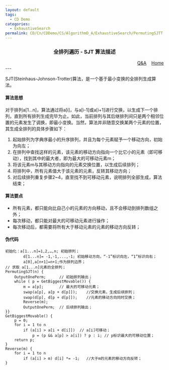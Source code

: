 ```yaml
---
layout: default
tags:
  - CD Demo
categories:
  - ExhaustiveSearch
permalink: CD/Cn/CDDemo/CS/AlgorithmD_A/ExhaustiveSearch/PermutingSJTT
---
```

### <center>全排列遍历 - SJT 算法描述</center>
<div align="right">
	<a href="{{'/CD/Cn/CDDemo/CS/QandA.html'| relative_url }}" target="_blank">Q&amp;A</a>
    &nbsp;&nbsp;
	<a href="{{'/CD/Cn/' | relative_url }}" target="_blank">Home</a>		
</div>
---

SJT(Steinhaus-Johnson-Trotter)算法，是一个基于最小变换的全排列生成算法。

#### 算法思想

对于排列a[1...n]，算法通过将a[i]，与a[i-1]或a[i+1]进行交换，以生成下一个排列，直到所有排列生成完毕为止。如此，当前排列与其后继排列间只是两个相邻位置的元素发生了调换，即最小变换。当然，算法并非随意交换某两个元素的位置，其生成全排列的具体步骤如下：

1. 起始排列为字典序最小的升序排列，并且为每个元素赋予一个移动方向，初始为向左；
2. 在排列中查找这样的元素，该元素的移动方向指向一个比它小的元素（即可移动），找到其中的最大者，即为最大的可移动元素m；
3. 将该元素m与其移动方向指向的元素交换位置，以生成后续排列；
4. 将排列中，所有元素值大于该元素的元素，反转其移动方向；
5. 对后续排列重复步骤2~4，直至找不到可移动元素，说明排列全部生成，算法结束；

#### 算法要点
- 所有元素，都只能向比自己小的元素的方向移动，且不会移动到排列数组之外；
- 每次移动，都只能对最大的可移动元素进行操作；
- 每次移动后，都需要将所有大于移动元素的元素的移动方向反转；

#### 伪代码
```
初始化：a[1...n]=1,2,…,n; 初始排列；
		d[1...n]= -1,-1,...,-1; 初始移动方向，“-1”标识向左，“1”标识向右；
		a[0],a[n+1]=n+1;作为排列边界；
// 求取 a[1...n]元素的全排列；
PermutingSJT(n) {
    OutputOnePerm;		// 初始排列输出；
    while ( p = GetBiggestMovable()) {
        m = a[p];		// 最大的可移动元素；
        swap(a[p], a[p + d[p]]);	//交换元素，生成后续排列；
        swap(d[p], d[p + d[p]]);	//元素的移动方向同时交换；
        Reverse(m);	
        OutputOnePerm;	// 后续排列输出；
}}
GetBiggestMovable() {	
	p = 0;
    for i = 1 to n	
        if (a[i] > a[i + d[i]])  // a[i]可移动；
            p = (p && a[p] > a[i]) ? p : i; // p标识最大的可移动位置；
    return p;
}
Reverse(m) {
    for i = 1 to n
        if (a[i] > m) d[i] *= -1;	//大于m的元素的移动方向反转；
}
```